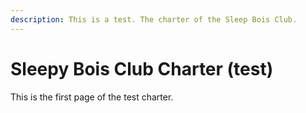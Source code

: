```yaml
---
description: This is a test. The charter of the Sleep Bois Club.
---
```


# Sleepy Bois Club Charter (test)

This is the first page of the test charter.
